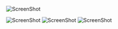 ![ScreenShot](https://i.postimg.cc/xCm32zk4/Screenshot-1704784184.png})

![ScreenShot](https://i.postimg.cc/RNjJsgTV/Screenshot-1704784192.png})
![ScreenShot](https://i.postimg.cc/nXBj6qdK/Screenshot-1704784199.png})
![ScreenShot](https://i.postimg.cc/cKcKJ0Gr/Screenshot-1704784314.png})


